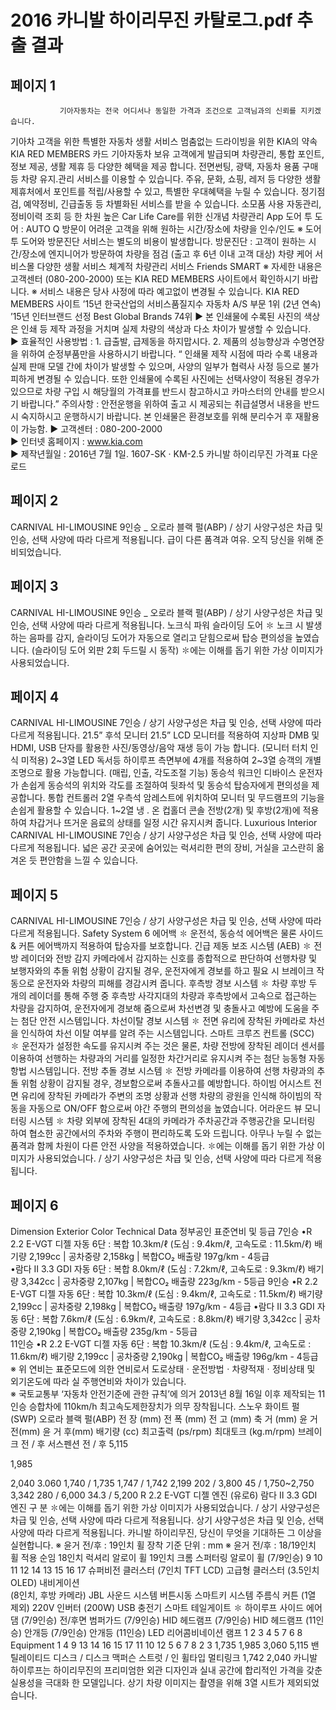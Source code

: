 # 2016 카니발 하이리무진 카탈로그.pdf 추출 결과

## 페이지 1

               기아자동차는 전국 어디서나 동일한 가격과 조건으로 고객님과의 신뢰를 지키겠습니다.
기아차 고객을 위한 특별한 자동차 생활 서비스
멈춤없는 드라이빙을 위한 KIA의 약속
KIA RED MEMBERS 카드
기아자동차 보유 고객에게 발급되며 
차량관리, 통합 포인트, 정보 제공, 
생활 제휴 등 다양한 혜택을 제공
합니다.
전면썬팅, 광택, 자동차 용품 구매 등 
차량 유지.관리 서비스를 이용할 수 
있습니다.
주유, 문화, 쇼핑, 레저 등 다양한 생활 
제휴처에서 포인트를 적립/사용할 
수 있고, 특별한 우대혜택을 누릴 수 
있습니다.
정기점검, 예약정비, 긴급출동 등 
차별화된 서비스를 받을 수 있습니다.
소모품 사용 자동관리, 정비이력 조회 
등 한 차원 높은 Car Life Care를 위한 
신개념 차량관리 App
도어 투 도어 : AUTO Q 방문이 어려운 
고객을 위해 원하는 시간/장소에 
차량을 인수/인도
※ 도어 투 도어와 방문진단 서비스는 별도의 비용이 발생합니다.
방문진단 : 고객이 원하는 시간/장소에 
엔지니어가 방문하여 차량을 점검
(출고 후 6년 이내 고객 대상)
차량 케어 서비스몰
다양한 생활 서비스
체계적 차량관리 서비스
Friends
SMART
※ 자세한 내용은 고객센터 (080-200-2000) 또는 KIA RED MEMBERS 사이트에서 확인하시기 바랍니다.   ※ 서비스 내용은 당사 사정에 따라 예고없이 변경될 수 있습니다.
KIA RED MEMBERS 사이트
’15년 한국산업의 서비스품질지수
자동차 A/S 부문 1위 (2년 연속)
’15년 인터브랜드 선정
Best Global Brands 74위
▶ 본 인쇄물에 수록된 사진의 색상은 인쇄 등 제작 과정을 거치며 실제 차량의 색상과 다소 차이가 발생할 수 있습니다.    
▶ 효율적인 사용방법 : 1. 급출발, 급제동을 하지맙시다.   2. 제품의 성능향상과 수명연장을 위하여 순정부품만을 사용하시기 바랍니다.
 “ 인쇄물 제작 시점에 따라 수록 내용과 실제 판매 모델 간에 차이가 발생할 수 있으며, 사양의 일부가 협력사 사정 등으로 불가피하게 변경될 수 있습니다. 
   또한 인쇄물에 수록된 사진에는 선택사양이 적용된 경우가 있으므로 차량 구입 시 해당월의 가격표를 반드시 참고하시고 카마스터의 안내를 받으시기 바랍니다.”
    주의사항 : 안전운행을 위하여 출고 시 제공되는 취급설명서 내용을 반드시 숙지하시고 운행하시기 바랍니다.
    본 인쇄물은 환경보호를 위해 분리수거 후 재활용이 가능함.
▶ 고객센터 : 080-200-2000  
▶ 인터넷 홈페이지 : www.kia.com          
▶ 제작년월일 : 2016년 7월 1일.   1607-SK · KM-2.5
카니발 하이리무진 
가격표 다운로드


## 페이지 2

CARNIVAL HI-LIMOUSINE 9인승 _ 오로라 블랙 펄(ABP) / 상기 사양구성은 차급 및 인승, 선택 사양에 따라 다르게 적용됩니다.
급이 다른 품격과 여유. 오직 당신을 위해 준비되었습니다.


## 페이지 3

CARNIVAL HI-LIMOUSINE 9인승 _ 오로라 블랙 펄(ABP) / 상기 사양구성은 차급 및 인승, 선택 사양에 따라 다르게 적용됩니다.
노크식 파워 슬라이딩 도어 ✽
노크 시 발생하는 음파를 감지, 슬라이딩 도어가 
자동으로 열리고 닫힘으로써 탑승 편의성을 
높였습니다. 
(슬라이딩 도어 외판 2회 두드릴 시 동작)
✽에는 이해를 돕기 위한 가상 이미지가 사용되었습니다.


## 페이지 4

CARNIVAL HI-LIMOUSINE 7인승 / 상기 사양구성은 차급 및 인승, 선택 사양에 따라 다르게 적용됩니다.
21.5” 후석 모니터
21.5” LCD 모니터를 적용하여 지상파 DMB 및 HDMI, 
USB 단자를 활용한 사진/동영상/음악 재생 등이 가능
합니다. (모니터 터치 인식 미적용)
2~3열 LED 독서등
하이루프 측면부에 4개를 적용하여 2~3열 승객의 개별 
조명으로 활용 가능합니다. (매립, 인출, 각도조절 기능)
동승석 워크인 디바이스
운전자가 손쉽게 동승석의 위치와 각도를 조절하여 
뒷좌석 및 동승석 탑승자에게 편의성을 제공합니다.
통합 컨트롤러
2열 우측석 암레스트에 위치하여 모니터 및 무드램프의 
기능을 손쉽게 활용할 수 있습니다.
1~2열 냉 . 온 컵홀더
콘솔 전방(2개) 및 후방(2개)에 적용하여 차갑거나 뜨거운 
음료의 상태를 일정 시간 유지시켜 줍니다.
Luxurious Interior
CARNIVAL HI-LIMOUSINE 7인승 / 상기 사양구성은 차급 및 인승, 선택 사양에 따라 다르게 적용됩니다.
넓은 공간 곳곳에 숨어있는 럭셔리한 편의 장비,
거실을 고스란히 옮겨온 듯 편안함을 느낄 수 있습니다.


## 페이지 5

CARNIVAL HI-LIMOUSINE 7인승 / 상기 사양구성은 차급 및 인승, 선택 사양에 따라 다르게 적용됩니다.
Safety System
6 에어백 ✽
운전석, 동승석 에어백은 물론 사이드 & 커튼 에어백까지 적용하여 탑승자를 보호합니다.
긴급 제동 보조 시스템 (AEB) ✽
전방 레이더와 전방 감지 카메라에서 감지하는 신호를 종합적으로 판단하여 선행차량 및 보행자와의
추돌 위험 상황이 감지될 경우, 운전자에게 경보를 하고 필요 시 브레이크 작동으로 운전자와 차량의 
피해를 경감시켜 줍니다.
후측방 경보 시스템 ✽
차량 후방 두 개의 레이더를 통해 주행 중 후측방 사각지대의 차량과 
후측방에서 고속으로 접근하는 차량을 감지하여, 운전자에게 경보해 
줌으로써 차선변경 및 충돌사고 예방에 도움을 주는 첨단 안전 시스템입니다.
차선이탈 경보 시스템 ✽
전면 유리에 장착된 카메라로 차선을 인식하여 차선 이탈 여부를 알려 주는 시스템입니다.
스마트 크루즈 컨트롤 (SCC) ✽
운전자가 설정한 속도를 유지시켜 주는 것은 물론, 차량 전방에 장착된 레이더 센서를 이용하여
선행하는 차량과의 거리를 일정한 차간거리로 유지시켜 주는 첨단 능동형 자동항법 시스템입니다.
전방 추돌 경보 시스템 ✽
전방 카메라를 이용하여 선행 차량과의 추돌 위험 상황이 감지될 경우, 
경보함으로써 추돌사고를 예방합니다.
하이빔 어시스트
전면 유리에 장착된 카메라가 주변의 조명 상황과 선행 차량의 광원을 
인식해 하이빔의 작동을 자동으로 ON/OFF 함으로써 야간 주행의 
편의성을 높였습니다.
어라운드 뷰 모니터링 시스템 ✽
차량 외부에 장착된 4대의 카메라가 주차공간과 주행공간을 모니터링
하여 협소한 공간에서의 주차와 주행이 편리하도록 도와 드립니다.
아무나 누릴 수 없는 품격과 함께
차원이 다른 안전 사양을 적용하였습니다.
✽에는 이해를 돕기 위한 가상 이미지가 사용되었습니다. / 상기 사양구성은 차급 및 인승, 선택 사양에 따라 다르게 적용됩니다.


## 페이지 6

Dimension
Exterior Color
Technical Data
정부공인 표준연비 및 등급
7인승  •R 2.2 E-VGT 디젤 자동 6단 : 복합 10.3km/ℓ (도심 : 9.4km/ℓ, 고속도로 : 11.5km/ℓ)  배기량 2,199cc | 공차중량 2,158kg | 복합CO₂ 배출량 197g/km - 4등급      
           •람다 Ⅱ 3.3 GDI 자동 6단 :       복합 8.0km/ℓ  (도심 : 7.2km/ℓ,  고속도로 : 9.3km/ℓ)   배기량 3,342cc | 공차중량 2,107kg | 복합CO₂ 배출량 223g/km - 5등급
9인승  •R 2.2 E-VGT 디젤 자동 6단 : 복합 10.3km/ℓ (도심 : 9.4km/ℓ, 고속도로 : 11.5km/ℓ)  배기량 2,199cc | 공차중량 2,198kg | 복합CO₂ 배출량 197g/km - 4등급
           •람다 Ⅱ 3.3 GDI 자동 6단 :       복합 7.6km/ℓ  (도심 : 6.9km/ℓ,  고속도로 : 8.8km/ℓ)   배기량 3,342cc | 공차중량 2,190kg | 복합CO₂ 배출량 235g/km - 5등급      
11인승 •R 2.2 E-VGT 디젤 자동 6단 : 복합 10.3km/ℓ (도심 : 9.4km/ℓ, 고속도로 : 11.6km/ℓ)  배기량 2,199cc | 공차중량 2,190kg | 복합CO₂ 배출량 196g/km - 4등급
※ 위 연비는 표준모드에 의한 연비로서 도로상태ㆍ운전방법ㆍ차량적재ㆍ정비상태 및 외기온도에 따라 실 주행연비와 차이가 있습니다.           
※ 국토교통부 ‘자동차 안전기준에 관한 규칙’에 의거 2013년 8월 16일 이후 제작되는 11인승 승합차에 110km/h 최고속도제한장치가 의무 장착됩니다.
스노우 화이트 펄(SWP)
오로라 블랙 펄(ABP)
전     장                                      (mm)
전     폭                                  (mm)
전     고                                  (mm)
축     거                                 (mm)
윤     거                              전(mm)
윤     거                              후(mm)
배기량                                     (cc)
최고출력                            (ps/rpm)
최대토크                             (kg.m/rpm)
브레이크                               전 / 후
서스펜션                                      전 / 후
 5,115
	
1,985
	
2,040
 3.060 
 1,740 / 1,735 
 1,747 / 1,742 
2,199
202 / 3,800
45 / 1,750~2,750
3,342
280 / 6,000
34.3 / 5,200
R 2.2 E-VGT 디젤 엔진 (유로6)
람다 Ⅱ 3.3 GDI 엔진
구          분
✽에는 이해를 돕기 위한 가상 이미지가 사용되었습니다. / 상기 사양구성은 차급 및 인승, 선택 사양에 따라 다르게 적용됩니다.
상기 사양구성은 차급 및 인승, 선택 사양에 따라 다르게 적용됩니다.
카니발 하이리무진, 당신이 무엇을 기대하든 그 이상을 실현합니다.
※ 윤거 전/후 : 19인치 휠 장착 기준      단위 : mm
※ 윤거 전/후 : 18/19인치 휠 적용 순임
18인치 
럭셔리 알로이 휠
19인치 
크롬 스퍼터링 알로이 휠 (7/9인승)
9
10
11
12
14
13
15
16
17
슈퍼비전 클러스터 
(7인치 TFT LCD)
고급형 클러스터 
(3.5인치 OLED)
내비게이션        
(8인치, 후방 카메라)
JBL 사운드 시스템
버튼시동 스마트키 시스템
주름식 커튼 (1열 제외)
220V 인버터 (200W)
USB 충전기
스마트 테일게이트 ✽
하이루프
사이드 에어댐 (7/9인승)
전/후면 범퍼가드 (7/9인승)
HID 헤드램프 (7/9인승)
HID 헤드램프 (11인승)
안개등 (7/9인승)
안개등 (11인승)
LED 리어콤비네이션 램프
1
2
3
4
5
7
6
8
Equipment
1
4
9
13
14
16
15
17
11
10
12
5
6
7
8
2
3
1,735
1,985
3,060
5,115
밴틸레이티드 디스크 / 디스크
맥퍼슨 스트럿 / 인 휠타입 멀티링크
1,742
2,040
카니발 하이루프는 하이리무진의 프리미엄한 외관 디자인과 실내 공간에
합리적인 가격을 갖춘 실용성을 극대화 한 모델입니다.
 상기 차량 이미지는 촬영을 위해 3열 시트가 제외되었습니다.


